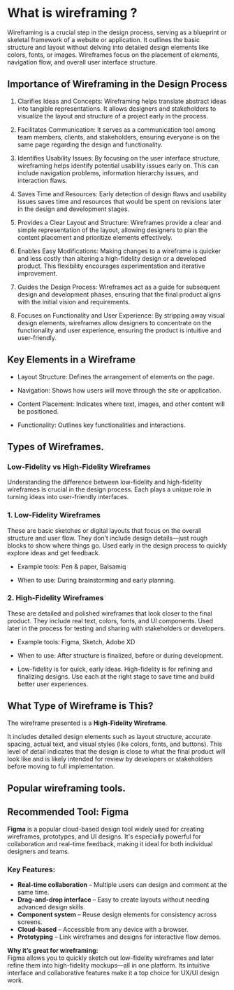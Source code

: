 # What is wireframing ?

Wireframing is a crucial step in the design process, serving as a blueprint or skeletal framework of a website or application. It outlines the basic structure and layout without delving into detailed design elements like colors, fonts, or images. Wireframes focus on the placement of elements, navigation flow, and overall user interface structure.

## Importance of Wireframing in the Design Process
1. Clarifies Ideas and Concepts:
Wireframing helps translate abstract ideas into tangible representations. It allows designers and stakeholders to visualize the layout and structure of a project early in the process.

2. Facilitates Communication:
It serves as a communication tool among team members, clients, and stakeholders, ensuring everyone is on the same page regarding the design and functionality.

3. Identifies Usability Issues:
By focusing on the user interface structure, wireframing helps identify potential usability issues early on. This can include navigation problems, information hierarchy issues, and interaction flaws.

4. Saves Time and Resources:
Early detection of design flaws and usability issues saves time and resources that would be spent on revisions later in the design and development stages.

5. Provides a Clear Layout and Structure:
Wireframes provide a clear and simple representation of the layout, allowing designers to plan the content placement and prioritize elements effectively.

6. Enables Easy Modifications:
Making changes to a wireframe is quicker and less costly than altering a high-fidelity design or a developed product. This flexibility encourages experimentation and iterative improvement.

7. Guides the Design Process:
Wireframes act as a guide for subsequent design and development phases, ensuring that the final product aligns with the initial vision and requirements.

8. Focuses on Functionality and User Experience:
By stripping away visual design elements, wireframes allow designers to concentrate on the functionality and user experience, ensuring the product is intuitive and user-friendly.

## Key Elements in a Wireframe

*  Layout Structure: Defines the arrangement of elements on the page.

*  Navigation: Shows how users will move through the site or application.

*  Content Placement: Indicates where text, images, and other content will be positioned.

*  Functionality: Outlines key functionalities and interactions.

## Types of Wireframes.

### Low-Fidelity vs High-Fidelity Wireframes

Understanding the difference between low-fidelity and high-fidelity wireframes is crucial in the design process. Each plays a unique role in turning ideas into user-friendly interfaces.

### 1. Low-Fidelity Wireframes
These are basic sketches or digital layouts that focus on the overall structure and user flow. They don’t include design details—just rough blocks to show where things go. Used early in the design process to quickly explore ideas and get feedback.

* Example tools: Pen & paper, Balsamiq

* When to use: During brainstorming and early planning.

### 2. High-Fidelity Wireframes
These are detailed and polished wireframes that look closer to the final product. They include real text, colors, fonts, and UI components. Used later in the process for testing and sharing with stakeholders or developers.

* Example tools: Figma, Sketch, Adobe XD

* When to use: After structure is finalized, before or during development.

* Low-fidelity is for quick, early ideas. High-fidelity is for refining and finalizing designs. Use each at the right stage to save time and build better user experiences.

## What Type of Wireframe is This?

The wireframe presented is a **High-Fidelity Wireframe**.

It includes detailed design elements such as layout structure, accurate spacing, actual text, and visual styles (like colors, fonts, and buttons). This level of detail indicates that the design is close to what the final product will look like and is likely intended for review by developers or stakeholders before moving to full implementation.

## Popular wireframing tools.

## Recommended Tool: Figma

**Figma** is a popular cloud-based design tool widely used for creating wireframes, prototypes, and UI designs. It's especially powerful for collaboration and real-time feedback, making it ideal for both individual designers and teams.

### Key Features:
- **Real-time collaboration** – Multiple users can design and comment at the same time.
- **Drag-and-drop interface** – Easy to create layouts without needing advanced design skills.
- **Component system** – Reuse design elements for consistency across screens.
- **Cloud-based** – Accessible from any device with a browser.
- **Prototyping** – Link wireframes and designs for interactive flow demos.

**Why it’s great for wireframing:**  
Figma allows you to quickly sketch out low-fidelity wireframes and later refine them into high-fidelity mockups—all in one platform. Its intuitive interface and collaborative features make it a top choice for UX/UI design work.

